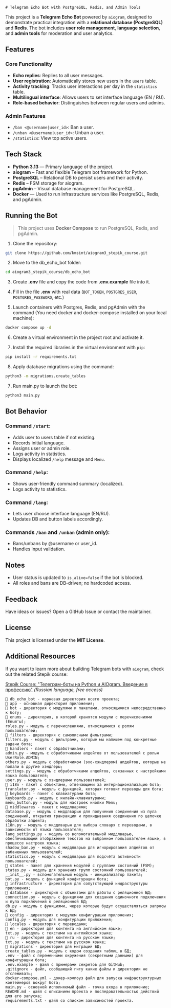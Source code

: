 
    # Telegram Echo Bot with PostgreSQL, Redis, and Admin Tools

This project is a **Telegram Echo Bot** powered by `aiogram`, designed to demonstrate practical integration with a **relational database (PostgreSQL)** and **Redis**. The bot includes **user role management**, **language selection**, and **admin tools** for moderation and user analytics.

## Features

### Core Functionality

- **Echo replies**: Replies to all user messages.
- **User registration**: Automatically stores new users in the `users` table.
- **Activity tracking**: Tracks user interactions per day in the `statistics` table.
- **Multilingual interface**: Allows users to set interface language (EN / RU).
- **Role-based behavior**: Distinguishes between regular users and admins.

### Admin Features

- `/ban <@username|user_id>`: Ban a user.
- `/unban <@username|user_id>`: Unban a user.
- `/statistics`: View top active users.

## Tech Stack

- **Python 3.13** — Primary language of the project.
- **aiogram** – Fast and flexible Telegram bot framework for Python.
- **PostgreSQL** – Relational DB to persist users and their activity.
- **Redis** – FSM storage for aiogram.
- **pgAdmin** – Visual database management for PostgreSQL.
- **Docker** — Used to run infrastructure services like PostgreSQL, Redis, and pgAdmin.

## Running the Bot

> This project uses **Docker Compose** to run PostgreSQL, Redis, and pgAdmin.

1. Clone the repository:

```bash
git clone https://github.com/kmsint/aiogram3_stepik_course.git
```
2. Move to the db_echo_bot folder:

```bash
cd aiogram3_stepik_course/db_echo_bot
```

3. Create **.env** file and copy the code from **.env.example** file into it.

4. Fill in the file **.env** with real data (`BOT_TOKEN`, `POSTGRES_USER`, `POSTGRES_PASSWORD`, etc.)

5. Launch containers with Postgres, Redis, and pgAdmin with the command (You need docker and docker-compose installed on your local machine):

```bash
docker compose up -d
```

6. Create a virtual environment in the project root and activate it.

7. Install the required libraries in the virtual environment with `pip`:

```bash
pip install -r requirements.txt
```

8. Apply database migrations using the command:

```bash
python3 -m migrations.create_tables
```

7. Run main.py to launch the bot:

```bash
python3 main.py
```

## Bot Behavior

### Command `/start`:

- Adds user to users table if not existing.
- Records initial language.
- Assigns user or admin role.
- Logs activity in statistics.
- Displays localized `/help` message and `Menu`.

### Command `/help`:

- Shows user-friendly command summary (localized).
- Logs activity to statistics.

### Command `/lang`:

- Lets user choose interface language (EN/RU).
- Updates DB and button labels accordingly.

### Commands `/ban` and `/unban` (admin only):

- Bans/unbans by @username or user_id.
- Handles input validation.

## Notes

- User status is updated to `is_alive=false` if the bot is blocked.
- All roles and bans are DB-driven; no hardcoded access.

## Feedback

Have ideas or issues? Open a GitHub Issue or contact the maintainer.

## License

This project is licensed under the **MIT License**.

## Additional Resources

If you want to learn more about building Telegram bots with `aiogram`, check out the related Stepik course:

[Stepik Course: "Телеграм-боты на Python и AIOgram. Введение в профессию"](https://stepik.org/course/120924/)
*(Russian language, free access)*

    📁 db_echo_bot - корневая директория всего проекта;
    📁 app - основная директория приложения;
    📁 bot - директория с модулями и пакетами, относящимися непосредственно к боту;
    📁 enums - директория, в которой хранятся модули с перечислениями (Enum'ы);
    roles.py - модуль с перечислениями, относящимися к ролям пользователей;
    📁 filters - директория с самописными фильтрами;
    filters.py - модуль с фильтрами, которые мы напишем под конкретные задачи бота;
    📁 handlers - пакет с обработчиками;
    admin.py - модуль с обработчиками апдейтов от пользователей с ролью UserRole.ADMIN;
    others.py - модуль с обработчиком (эхо-хэндлером) апдейтов, которые не попали в другие хэндлеры;
    settings.py - модуль с обработчиками апдейтов, связанных с настройками языка пользователя;
    user.py - модуль с хэндлерами пользователей;
    📁 i18n - пакет с объектами, отвечающими за интернационализацию бота;
    translator.py - модуль с функцией, которая готовит переводы для бота;
    📁 keyboards - пакет с клавиатурами бота;
    keyboards.py - модуль с инлайн-клавиатурами;
    menu_button.py - модуль для настроек кнопки Menu;
    📁 middlewares - пакет с миддлварями;
    database.py - модуль с миддлварью для получения соединения из пула соединений, открытия транзакции и прокидывания соединения по цепочке обработки апдейта;
    i18n.py - модуль с миддлварью для выбора словаря с переводами, в зависимости от языка пользователя;
    lang_settings.py - модуль со вспомогательной миддлварью, обеспечивающей отображение текстов на выбранном пользователем языке, в процессе настроек языка;
    shadow_ban.py - модуль с миддлварью для игнорирования апдейтов от забаненных пользователей;
    statistics.py - модуль с миддлварью для подсчёта активности пользователей;
    📁 states - пакет для хранения модулей с группами состояний (FSM);
    states.py - модуль для хранения групп состояний пользователей;
    __init__.py - вспомогательный модуль - инициализатор пакета;
    bot.py - модуль с функцией конфигурации бота;
    📁 infrastructure - директория для сопутствующей инфраструктуры приложения;
    📁 database - директория c объектами для работы с реляционной БД;
    connection.py - модуль с функциями для создания одиночного подключения и пула подключений к реляционной БД;
    db.py - модуль с функциями, через которые будут осуществляться запросы к БД;
    📁 config - директория с модулем конфигурации приложения;
    config.py - модуль для конфигурации приложения;
    📁 locales - директория с переводами;
    📁 en - директория для контента на английском языке;
    txt.py - модуль с текстами на английском языке;
    📁 ru - директория для контента на русском языке;
    txt.py - модуль с текстами на русском языке;
    📁 migrations - директория для миграций БД;
    create_tables.py - модуль с кодом создания таблиц в БД;
    .env - файл с переменными окружения (секретными данными) для конфигурации бота;
    .env.example - файл с примерами секретов для GitHub;
    .gitignore - файл, сообщающий гиту какие файлы и директории не отслеживать;
    docker-compose.yml - докер-компоуз файл для запуска инфраструктурных контейнеров вокруг бота;
    main.py - основной исполняемый файл - точка входа в приложение;
    README.md - файл с описанием проекта и последовательностью действий для его запуска;
    requirements.txt - файл со списком зависимостей проекта.
